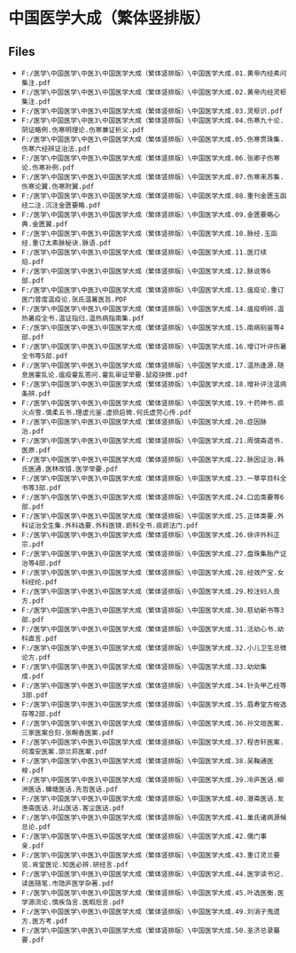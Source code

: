 # 中国医学大成（繁体竖排版）

## Files

- `F:/医学\中国医学\中医3\中国医学大成（繁体竖排版）\中国医学大成.01.黄帝内经素问集注.pdf`
- `F:/医学\中国医学\中医3\中国医学大成（繁体竖排版）\中国医学大成.02.黄帝内经灵枢集注.pdf`
- `F:/医学\中国医学\中医3\中国医学大成（繁体竖排版）\中国医学大成.03.灵枢识.pdf`
- `F:/医学\中国医学\中医3\中国医学大成（繁体竖排版）\中国医学大成.04.伤寒九十论.阴证略例.伤寒明理论.伤寒兼证析义.pdf`
- `F:/医学\中国医学\中医3\中国医学大成（繁体竖排版）\中国医学大成.05.伤寒贯珠集.伤寒六经辨证治法.pdf`
- `F:/医学\中国医学\中医3\中国医学大成（繁体竖排版）\中国医学大成.06.张卿子伤寒论.伤寒补例.pdf`
- `F:/医学\中国医学\中医3\中国医学大成（繁体竖排版）\中国医学大成.07.伤寒来苏集.伤寒论翼.伤寒附翼.pdf`
- `F:/医学\中国医学\中医3\中国医学大成（繁体竖排版）\中国医学大成.08.重刊金匮玉函经二注.沉注金匮要略.pdf`
- `F:/医学\中国医学\中医3\中国医学大成（繁体竖排版）\中国医学大成.09.金匮要略心典.金匮翼.pdf`
- `F:/医学\中国医学\中医3\中国医学大成（繁体竖排版）\中国医学大成.10.脉经.玉函经.重订太素脉秘诀.脉语.pdf`
- `F:/医学\中国医学\中医3\中国医学大成（繁体竖排版）\中国医学大成.11.医灯续焰.pdf`
- `F:/医学\中国医学\中医3\中国医学大成（繁体竖排版）\中国医学大成.12.脉说等6部.pdf`
- `F:/医学\中国医学\中医3\中国医学大成（繁体竖排版）\中国医学大成.13.瘟疫论.重订医门普度温疫论.张氏温暑医旨.PDF`
- `F:/医学\中国医学\中医3\中国医学大成（繁体竖排版）\中国医学大成.14.瘟疫明辨.温热暑疫全书.温证指归.温热病指南集.pdf`
- `F:/医学\中国医学\中医3\中国医学大成（繁体竖排版）\中国医学大成.15.南病别鉴等4部.pdf`
- `F:/医学\中国医学\中医3\中国医学大成（繁体竖排版）\中国医学大成.16.增订叶评伤暑全书等5部.pdf`
- `F:/医学\中国医学\中医3\中国医学大成（繁体竖排版）\中国医学大成.17.温热逢源.随息居霍乱论.瘟疫霍乱答问.霍乱审证举要.鼠疫抉微.pdf`
- `F:/医学\中国医学\中医3\中国医学大成（繁体竖排版）\中国医学大成.18.增补评注温病条辨.pdf`
- `F:/医学\中国医学\中医3\中国医学大成（繁体竖排版）\中国医学大成.19.十药神书.痰火点雪.慎柔五书.理虚元鉴.虚损启微.何氏虚劳心传.pdf`
- `F:/医学\中国医学\中医3\中国医学大成（繁体竖排版）\中国医学大成.20.症因脉治.pdf`
- `F:/医学\中国医学\中医3\中国医学大成（繁体竖排版）\中国医学大成.21.周慎斋遗书.医原.pdf`
- `F:/医学\中国医学\中医3\中国医学大成（繁体竖排版）\中国医学大成.22.脉因证治.韩氏医通.医林改错.医学举要.pdf`
- `F:/医学\中国医学\中医3\中国医学大成（繁体竖排版）\中国医学大成.23.一草亭目科全书等3部.pdf`
- `F:/医学\中国医学\中医3\中国医学大成（繁体竖排版）\中国医学大成.24.口齿类要等6部.pdf`
- `F:/医学\中国医学\中医3\中国医学大成（繁体竖排版）\中国医学大成.25.正体类要.外科证治全生集.外科选要.外科医镜.疬科全书.痰疬法门.pdf`
- `F:/医学\中国医学\中医3\中国医学大成（繁体竖排版）\中国医学大成.26.徐评外科正宗.pdf`
- `F:/医学\中国医学\中医3\中国医学大成（繁体竖排版）\中国医学大成.27.盘珠集胎产证治等4部.pdf`
- `F:/医学\中国医学\中医3\中国医学大成（繁体竖排版）\中国医学大成.28.经效产宝.女科经纶.pdf`
- `F:/医学\中国医学\中医3\中国医学大成（繁体竖排版）\中国医学大成.29.校注妇人良方.pdf`
- `F:/医学\中国医学\中医3\中国医学大成（繁体竖排版）\中国医学大成.30.慈幼新书等3部.pdf`
- `F:/医学\中国医学\中医3\中国医学大成（繁体竖排版）\中国医学大成.31.活幼心书.幼科直言.pdf`
- `F:/医学\中国医学\中医3\中国医学大成（繁体竖排版）\中国医学大成.32.小儿卫生总微论方.pdf`
- `F:/医学\中国医学\中医3\中国医学大成（繁体竖排版）\中国医学大成.33.幼幼集成.pdf`
- `F:/医学\中国医学\中医3\中国医学大成（繁体竖排版）\中国医学大成.34.针灸甲乙经等3部.pdf`
- `F:/医学\中国医学\中医3\中国医学大成（繁体竖排版）\中国医学大成.35.眉寿堂方桉选存等2部.pdf`
- `F:/医学\中国医学\中医3\中国医学大成（繁体竖排版）\中国医学大成.36.孙文垣医案.三家医案合刻.张畹香医案.pdf`
- `F:/医学\中国医学\中医3\中国医学大成（繁体竖排版）\中国医学大成.37.程杏轩医案.何澹安医案.邵兰荪医案.pdf`
- `F:/医学\中国医学\中医3\中国医学大成（繁体竖排版）\中国医学大成.38.吴鞠通医桉.pdf`
- `F:/医学\中国医学\中医3\中国医学大成（繁体竖排版）\中国医学大成.39.冷庐医话.柳洲医话.櫎塘医话.先哲医话.pdf`
- `F:/医学\中国医学\中医3\中国医学大成（繁体竖排版）\中国医学大成.40.潜斋医话.友渔斋医话.对山医话.客尘医话.pdf`
- `F:/医学\中国医学\中医3\中国医学大成（繁体竖排版）\中国医学大成.41.巢氏诸病源候总论.pdf`
- `F:/医学\中国医学\中医3\中国医学大成（繁体竖排版）\中国医学大成.42.儒门事亲.pdf`
- `F:/医学\中国医学\中医3\中国医学大成（繁体竖排版）\中国医学大成.43.重订灵兰要览.肯堂医论.知医必辨.研经言.pdf`
- `F:/医学\中国医学\中医3\中国医学大成（繁体竖排版）\中国医学大成.44.医学读书记.读医随笔.市隐庐医学杂著.pdf`
- `F:/医学\中国医学\中医3\中国医学大成（繁体竖排版）\中国医学大成.45.叶选医衡.医学源流论.慎疾刍言.医暇卮言.pdf`
- `F:/医学\中国医学\中医3\中国医学大成（繁体竖排版）\中国医学大成.49.刘涓子鬼遗方.医方考.pdf`
- `F:/医学\中国医学\中医3\中国医学大成（繁体竖排版）\中国医学大成.50.圣济总录纂要.pdf`
